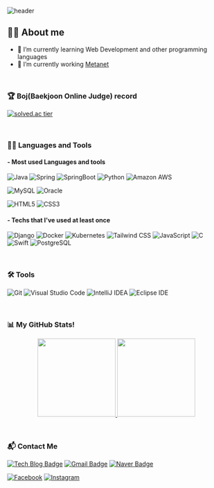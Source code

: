  
![header](https://capsule-render.vercel.app/api?type=waving&color=gradient&customColorList=0,2,2,5,13&height=300&section=header&text=Hello%20World&fontSize=90)

## :sassy_man:  About me
- 🌱 I’m currently learning Web Development and other programming languages
- 🔭 I’m currently working <a href="http://www.metanet.co.kr/">Metanet</a>

<Br>

### 🏆 Boj(Baekjoon Online Judge) record
[![solved.ac tier](http://mazassumnida.wtf/api/generate_badge?boj=chelsea12345)](https://solved.ac/chelsea12345)

<Br>
 
### 👨‍💻 Languages and Tools
#### - Most used Languages and tools
![Java](https://img.shields.io/badge/Java-EEEEEE?style=for-the-badge&logo=java&logoColor=FF0000)
![Spring](https://img.shields.io/badge/Spring-6DB33F.svg?&style=for-the-badge&logo=Spring&logoColor=white)
![SpringBoot](https://img.shields.io/badge/SpringBoot-3AB02A?style=for-the-badge&logo=springboot&logoColor=white)
![Python](https://img.shields.io/badge/Python-3776AB.svg?&style=for-the-badge&logo=Python&logoColor=white)
![Amazon AWS](https://img.shields.io/badge/Amazon%20AWS-F80000.svg?&style=for-the-badge&logo=Amazon%20AWS&logoColor=white)
 
![MySQL](https://img.shields.io/badge/MySQL-4479A1.svg?&style=for-the-badge&logo=MySQL&logoColor=white)
![Oracle](https://img.shields.io/badge/Oracle-F80000.svg?&style=for-the-badge&logo=Oracle&logoColor=white)
 
![HTML5](https://img.shields.io/badge/HTML5-E34F26.svg?&style=for-the-badge&logo=HTML5&logoColor=white)
![CSS3](https://img.shields.io/badge/CSS3-1572B6.svg?&style=for-the-badge&logo=CSS3&logoColor=white)

#### - Techs that I've used at least once
![Django](https://img.shields.io/badge/Django-F7DF1E.svg?&style=for-the-badge&logo=Django&logoColor=white)
![Docker](https://img.shields.io/badge/Docker-F7DF1E.svg?&style=for-the-badge&logo=Docker&logoColor=white)
![Kubernetes](https://img.shields.io/badge/Kubernetes-F7DF1E.svg?&style=for-the-badge&logo=Kubernetes&logoColor=white)
![Tailwind CSS](https://img.shields.io/badge/Tailwind%20CSS-F7DF1E.svg?&style=for-the-badge&logo=Tailwind%20CSS&logoColor=white)
![JavaScript](https://img.shields.io/badge/JavaScript-F7DF1E.svg?&style=for-the-badge&logo=JavaScript&logoColor=white)
![C](https://img.shields.io/badge/C-F7DF1E.svg?&style=for-the-badge&logo=C&logoColor=white)
![Swift](https://img.shields.io/badge/Swift-F7DF1E.svg?&style=for-the-badge&logo=Swift&logoColor=white)
![PostgreSQL](https://img.shields.io/badge/PostgreSQL-F7DF1E.svg?&style=for-the-badge&logo=PostgreSQL&logoColor=white)



<Br>
 
### 🛠️ Tools
![Git](https://img.shields.io/badge/Git-F05032.svg?&style=for-the-badge&logo=Git&logoColor=white)
![Visual Studio Code](https://img.shields.io/badge/Visual%20Studio%20Code-007ACC.svg?&style=for-the-badge&logo=Visual%20Studio%20Code&logoColor=white)
![IntelliJ IDEA](https://img.shields.io/badge/IntelliJ%20IDEA-2C271F.svg?&style=for-the-badge&logo=IntelliJ%20IDEA&logoColor=white)
![Eclipse IDE](https://img.shields.io/badge/Eclipse%20IDE-2C2255.svg?&style=for-the-badge&logo=Eclipse%20IDE&logoColor=white)
 
<Br> 

### 📊 My GitHub Stats!
<p align="center">
<a href="https://github.com/leesh125">
  <img height="180em" src="https://github-readme-stats-eight-theta.vercel.app/api?username=leesh125&show_icons=true&theme=algolia&include_all_commits=true&count_private=true"/>
  <img height="180em" src="https://github-readme-stats-eight-theta.vercel.app/api/top-langs/?username=leesh125&layout=compact&langs_count=8&theme=algolia"/>
</a>
</p>

<Br>

### :mailbox_with_mail: Contact Me
[![Tech Blog Badge](http://img.shields.io/badge/-Tech%20blog-black?style=flat-square&logo=github&link=https://healthdevelop.tistory.com/)](https://healthdevelop.tistory.com/)
[![Gmail Badge](https://img.shields.io/badge/Gmail-d14836?style=flat-square&logo=Gmail&logoColor=white&link=mailto:gerrard0125@gmail.com)](mailto:gerrard0125@gmail.com)
[![Naver Badge](https://img.shields.io/badge/Naver-03C75A?style=flat-square&logo=Naver&logoColor=white&link=mailto:chelsea12345@naver.com)](mailto:chelsea12345@naver.com)

<a href="https://www.facebook.com/leesh0125" target="_blank"><img src="https://img.shields.io/badge/Facebook-%231877F2.svg?&style=flat-square&logo=facebook&logoColor=white" alt="Facebook"></a>
<a href="https://www.instagram.com/leesh125" target="_blank"><img src="https://img.shields.io/badge/Instagram-%23E4405F.svg?&style=flat-square&logo=instagram&logoColor=white" alt="Instagram"></a>


